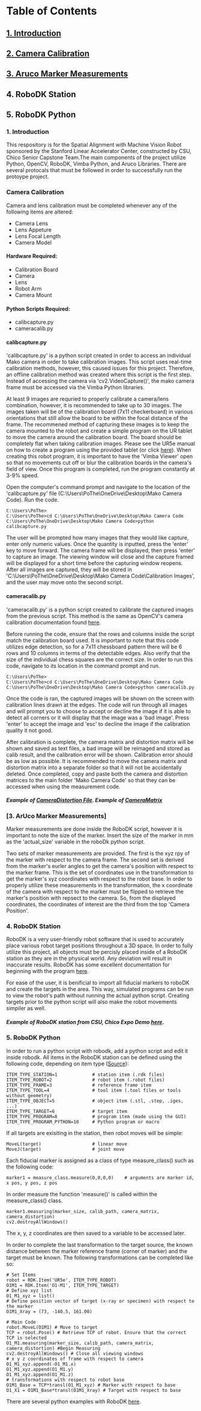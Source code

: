# Table of Contents
## [1. Introduction](#1-introduction)
## [2. Camera Calibration](#camera-calibration)
## [3. Aruco Marker Measurements](#3.-aruco-marker-measurements)
## 4. RoboDK Station
## 5. RoboDK Python

### 1. Introduction
This respository is for the Spatial Alignment with Machine Vision Robot sponsored by the Stanford Linear Accelerator Center, constructed by CSU, Chico Senior Capstone Team.The main components of the project utilize Python, OpenCV, RoboDK, Vimba Python, and Aruco Libraries. There are several protocals that must be followed in order to successfully run the protoype project. 

### Camera Calibration
Camera and lens calibration must be completed whenever any of the following items are altered:
- Camera Lens
- Lens Appeture
- Lens Focal Length
- Camera Model

#### Hardware Required:
- Calibration Board
- Camera
- Lens
- Robot Arm 
- Camera Mount

#### Python Scripts Required:
- calibcapture.py
- cameracalib.py

#### calibcapture.py
'calibcapture.py' is a python script created in order to access an individual Mako camera in order to take calibration images. This script uses real-time calibration methods, however, this caused issues for this project. Therefore, an offline calibration method was created where this script is the first step. Instead of accessing the camera via 'cv2.VideoCapture()', the mako camera frame must be accessed via the Vimba Python libraries. 

At least 9 images are requried to properly calibrate a camera/lens combination, however, it is recommended to take up to 30 images. The images taken will be of the calibration board (7x11 checkerboard) in various orientations that still allow the board to be within the focal distance of the frame. The recommened method of capturing these images is to keep the camera mounted to the robot and create a simple program on the UR tablet to move the camera around the calibration board. The board should be completely flat when taking calibration images. Please see the UR5e manual on how to create a program using the provided tablet (or click [here](https://github.com/mcabral5/SLAC-Project-Info/blob/main/UR5e_User_Manual.pdf)). 
When creating this robot program, it is important to have the 'Vimba Viewer' open so that no movements cut off or blur the calibration boards in the camera's field of view. Once this program is completed, run the program constantly at 3-9% speed.

Open the computer's command prompt and navigate to the location of the 'calibcapture.py' file (C:\Users\PoThe\OneDrive\Desktop\Mako Camera Code). Run the code. 
```
C:\Users\PoThe>
C:\Users\PoThe>cd C:\Users\PoThe\OneDrive\Desktop\Mako Camera Code
C:\Users\PoThe\OneDrive\Desktop\Mako Camera Code>python calibcapture.py
```
The user will be prompted how many images that they would like capture, enter only numeric values. Once the quantity is inputted, press the 'enter' key to move forward. The camera frame will be displayed, then press 'enter' to capture an image. The viewing window will close and the capture framed will be displayed for a short time before the capturing window reopens. 
After all images are captured, they will be stored in 'C:\Users\PoThe\OneDrive\Desktop\Mako Camera Code\Calibration Images', and the user may move onto the second script.

#### cameracalib.py
'cameracalib.py' is a python script created to calibrate the captured images from the previous script. This method is the same as OpenCV's camera calibration documentation found [here](https://docs.opencv.org/4.x/dc/dbb/tutorial_py_calibration.html).

Before running the code, ensure that the rows and columns inside the script match the calibration board used. It is important to note that this code utilizes edge detection, so for a 7x11 chessboard pattern there will be 6 rows and 10 columns in terms of the detectable edges. Also verify that the size of the individual chess squares are the correct size. 
In order to run this code, navigate to its location in the command prompt and run. 
```
C:\Users\PoThe>
C:\Users\PoThe>cd C:\Users\PoThe\OneDrive\Desktop\Mako Camera Code
C:\Users\PoThe\OneDrive\Desktop\Mako Camera Code>python cameracalib.py
```
Once the code is ran, the captured images will be shown on the screen with calibration lines drawn at the edges. The code will run through all images and will prompt you to choose to accept or decline the image if it is able to detect all corners or it will display that the image was a 'bad image'. Press 'enter' to accept the image and 'esc' to decline the image if the calibration quality it not good.

After calibration is complete, the camera matrix and distortion matrix will be shown and saved as text files, a bad image will be reimaged and stored as calib result, and the calibration error will be shown. Calibration error should be as low as possible. 
It is recommended to move the camera matrix and distortion matrix into a separate folder so that it will not be accidentally deleted. Once completed, copy and paste both the camera and distortion matrices to the main folder 'Mako Camera Code' so that they can be accessed when using the measurement code.

##### Example of [CameraDistortion File](https://github.com/mcabral5/SLAC-Project-Info/blob/main/cameraDistortion.txt). Example of [CameraMatrix](https://github.com/mcabral5/SLAC-Project-Info/blob/main/cameraMatrix.txt)

### [3. ArUco Marker Measurements]
Marker measurements are done inside the RoboDK script, however it is important to note the size of the marker. Insert the size of the marker in mm as the 'actual_size' variable in the roboDk python script. 

Two sets of marker measurements are provided. The first is the xyz rpy of the marker with respect to the camera frame. The second set is derived from the marker's eurler angles to get the camera's position with respect to the marker frame. This is the set of coordinates use in the transformation to get the marker's xyz coordinates with respect to the robot base. In order to properly utilize these measurements in the transformation, the x coordinate of the camera with respect to the marker must be flipped to retrieve the marker's position with repsect to the camera. So, from the displayed coordinates, the coordinates of interest are the third from the top 'Camera Position'. 

### 4. RoboDK Station
RoboDK is a very user-friendly robot software that is used to accurately place various robot target positions throughout a 3D space. In order to fully utilize this project, all objects must be percisly placed inside of a RoboDK station as they are in the physical world. Any deviation will result in inaccurate results. RoboDK has some excellent documentation for beginning with the program [here](https://www.youtube.com/c/RoboDK3D/playlists).

For ease of the user, it is benificial to import all fiducial markers to roboDK and create the targets in the area. This way, simulated programs can be run to view the robot's path without running the actual python script. Creating targets prior to the python script will also make the robot movements simpiler as well. 

##### Example of RoboDK station from CSU, Chico Expo Demo [here](https://github.com/mcabral5/SLAC-Project-Info/blob/main/CSU%20Expo%20Station.rdk).

### 5. RoboDK Python
In order to run a python script with robodk, add a python script and edit it inside robodk. All items in the RoboDK station can be defined using the following code, depending on item type ([Source](https://robodk.com/doc/en/PythonAPI/robodk.html#robolink-py)):

```
ITEM_TYPE_STATION=1             # station item (.rdk files)
ITEM_TYPE_ROBOT=2               # robot item (.robot files)
ITEM_TYPE_FRAME=3               # reference frame item
ITEM_TYPE_TOOL=4                # tool item (.tool files or tools without geometry)
ITEM_TYPE_OBJECT=5              # object item (.stl, .step, .iges, ...)
ITEM_TYPE_TARGET=6              # target item
ITEM_TYPE_PROGRAM=8             # program item (made using the GUI)
ITEM_TYPE_PROGRAM_PYTHON=10     # Python program or macro
```
If all targets are exisiting in the station, then robot moves will be simple:
```
MoveL(target)                   # linear move
MoveJ(target)                   # joint move
```

Each fiducial marker is assigned as a class of type measure_class() such as the following code:
```
marker1 = measure_class.measure(0,0,0,0)    # arguments are marker id, x pos, y pos, z pos
```
In order measure the function 'measure()' is called within the measure_class() class.

```
marker1.measuring(marker_size, calib_path, camera_matrix, camera_distortion)
cv2.destroyAllWindows()
```
The x, y, z coordinates are then saved to a variable to be accessed later. 

In order to complete the last transformation to the target source, the known distance between the marker reference frame (corner of marker) and the target must be known. The following transformations can be completed like so:

```
# Set Items
robot = RDK.Item('UR5e', ITEM_TYPE_ROBOT)
O1M1 = RDK.Item('O1-M1', ITEM_TYPE_TARGET)
# Define xyz list
O1_M1_xyz = list()
# Define position vector of target (x-ray or specimen) with respect to the marker
O1M1_Xray = (73, -140.5, 161.00)

# Main Code
robot.MoveL(O1M1) # Move to target
TCP = robot.Pose() # Retrieve TCP of robot. Ensure that the correct TCP is selected 
O1_M1.measuring(marker_size, calib_path, camera_matrix, camera_distortion) #Begin Measuring
cv2.destroyAllWindows() # Close all viewing windows
# x y z coordinates of frame with respect to camera
O1_M1_xyz.append(-O1_M1.x) 
O1_M1_xyz.append(O1_M1.y)
O1_M1_xyz.append(O1_M1.z)
# transformations with respect to robot base
O1M1_Base = TCP*transl(O1_M1_xyz) # Marker with respect to base
O1_X1 = O1M1_Base*transl(O1M1_Xray) # Target with respect to base
```
There are several python examples with RoboDK [here](https://robodk.com/doc/en/PythonAPI/index.html). 
